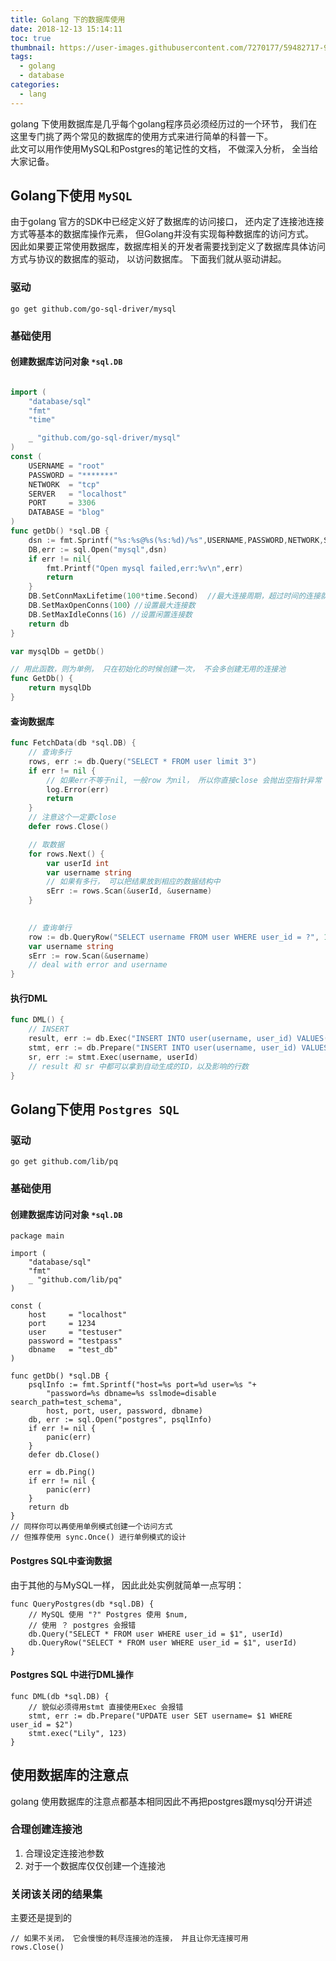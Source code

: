 ```yaml
---
title: Golang 下的数据库使用
date: 2018-12-13 15:14:11
toc: true
thumbnail: https://user-images.githubusercontent.com/7270177/59482717-9f4a4d80-8e9c-11e9-82b0-58254e0f4c4b.png
tags:
  - golang
  - database
categories:
  - lang
---
```


golang 下使用数据库是几乎每个golang程序员必须经历过的一个环节， 我们在这里专门挑了两个常见的数据库的使用方式来进行简单的科普一下。  
此文可以用作使用MySQL和Postgres的笔记性的文档， 不做深入分析， 全当给大家记备。

## Golang下使用 `MySQL`
由于golang 官方的SDK中已经定义好了数据库的访问接口， 还内定了连接池连接方式等基本的数据库操作元素， 但Golang并没有实现每种数据库的访问方式。  
因此如果要正常使用数据库，数据库相关的开发者需要找到定义了数据库具体访问方式与协议的数据库的驱动， 以访问数据库。 下面我们就从驱动讲起。  

### 驱动
```
go get github.com/go-sql-driver/mysql
```
### 基础使用

#### 创建数据库访问对象 `*sql.DB`
```go

import (
    "database/sql"
    "fmt"
    "time"

    _ "github.com/go-sql-driver/mysql"
)
const (
    USERNAME = "root"
    PASSWORD = "*******"
    NETWORK  = "tcp"
    SERVER   = "localhost"
    PORT     = 3306
    DATABASE = "blog"
)
func getDb() *sql.DB {
    dsn := fmt.Sprintf("%s:%s@%s(%s:%d)/%s",USERNAME,PASSWORD,NETWORK,SERVER,PORT,DATABASE)
    DB,err := sql.Open("mysql",dsn)
    if err != nil{
        fmt.Printf("Open mysql failed,err:%v\n",err)
        return
    }
    DB.SetConnMaxLifetime(100*time.Second)  //最大连接周期，超过时间的连接就close
    DB.SetMaxOpenConns(100）//设置最大连接数
    DB.SetMaxIdleConns(16) //设置闲置连接数
    return db
}

var mysqlDb = getDb()

// 用此函数，则为单例， 只在初始化的时候创建一次， 不会多创建无用的连接池
func GetDb() {
    return mysqlDb
}

```

#### 查询数据库
```go
func FetchData(db *sql.DB) {
    // 查询多行
    rows, err := db.Query("SELECT * FROM user limit 3")
    if err != nil {
        // 如果err不等于nil, 一般row 为nil， 所以你直接close 会抛出空指针异常
        log.Error(err)
        return
    }
    // 注意这个一定要close
    defer rows.Close()

    // 取数据
    for rows.Next() {
        var userId int
        var username string
        // 如果有多行， 可以把结果放到相应的数据结构中
        sErr := rows.Scan(&userId, &username)
    }

    
    // 查询单行
    row := db.QueryRow("SELECT username FROM user WHERE user_id = ?", 1)
    var username string
    sErr := row.Scan(&username)
    // deal with error and username
}

```

#### 执行DML

```go
func DML() {
    // INSERT
    result, err := db.Exec("INSERT INTO user(username, user_id) VALUES(?, ?)", username, userId)
    stmt, err := db.Prepare("INSERT INTO user(username, user_id) VALUES(?, ?)")
    sr, err := stmt.Exec(username, userId)
    // result 和 sr 中都可以拿到自动生成的ID，以及影响的行数    
}
```

## Golang下使用 `Postgres SQL`

### 驱动
```
go get github.com/lib/pq
```

### 基础使用

#### 创建数据库访问对象 `*sql.DB`

```golang
package main

import (
	"database/sql"
	"fmt"
	_ "github.com/lib/pq"
)

const (
	host     = "localhost"
	port     = 1234
	user     = "testuser"
	password = "testpass"
	dbname   = "test_db"
)

func getDb() *sql.DB {
	psqlInfo := fmt.Sprintf("host=%s port=%d user=%s "+
		"password=%s dbname=%s sslmode=disable search_path=test_schema",
		host, port, user, password, dbname)
	db, err := sql.Open("postgres", psqlInfo)
	if err != nil {
		panic(err)
	}
	defer db.Close()

	err = db.Ping()
	if err != nil {
		panic(err)
    }
    return db
}
// 同样你可以再使用单例模式创建一个访问方式
// 但推荐使用 sync.Once() 进行单例模式的设计

```

#### Postgres SQL中查询数据
由于其他的与MySQL一样， 因此此处实例就简单一点写明：

```golang
func QueryPostgres(db *sql.DB) {
    // MySQL 使用 "?" Postgres 使用 $num,
    // 使用 ？ postgres 会报错
    db.Query("SELECT * FROM user WHERE user_id = $1", userId)
    db.QueryRow("SELECT * FROM user WHERE user_id = $1", userId)
}

```

#### Postgres SQL 中进行DML操作
```golang
func DML(db *sql.DB) {
    // 貌似必须得用stmt 直接使用Exec 会报错
    stmt, err := db.Prepare("UPDATE user SET username= $1 WHERE user_id = $2")
    stmt.exec("Lily", 123)
}
```

## 使用数据库的注意点

golang 使用数据库的注意点都基本相同因此不再把postgres跟mysql分开讲述

### 合理创建连接池

1. 合理设定连接池参数
2. 对于一个数据库仅仅创建一个连接池

### 关闭该关闭的结果集

主要还是提到的

```golang
// 如果不关闭， 它会慢慢的耗尽连接池的连接， 并且让你无连接可用
rows.Close()
```


